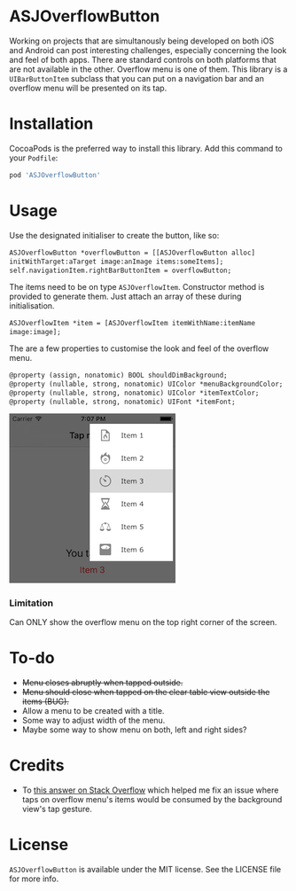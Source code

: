 # ASJOverflowButton

Working on projects that are simultanously being developed on both iOS and Android can post interesting challenges, especially concerning the look and feel of both apps. There are standard controls on both platforms that are not available in the other. Overflow menu is one of them. This library is a `UIBarButtonItem` subclass that you can put on a navigation bar and an overflow menu will be presented on its tap.

# Installation

CocoaPods is the preferred way to install this library. Add this command to your `Podfile`:

```ruby
pod 'ASJOverflowButton'
```

# Usage

Use the designated initialiser to create the button, like so:

```objc
ASJOverflowButton *overflowButton = [[ASJOverflowButton alloc] initWithTarget:aTarget image:anImage items:someItems];
self.navigationItem.rightBarButtonItem = overflowButton;
```

The items need to be on type `ASJOverflowItem`. Constructor method is provided to generate them. Just attach an array of these during initialisation.

```objc
ASJOverflowItem *item = [ASJOverflowItem itemWithName:itemName image:image];
```

The are a few properties to customise the look and feel of the overflow menu.

```objc
@property (assign, nonatomic) BOOL shouldDimBackground;
@property (nullable, strong, nonatomic) UIColor *menuBackgroundColor;
@property (nullable, strong, nonatomic) UIColor *itemTextColor;
@property (nullable, strong, nonatomic) UIFont *itemFont;
```

![alt tag](Screenshot.png)

### Limitation

Can ONLY show the overflow menu on the top right corner of the screen.

# To-do

- ~~Menu closes abruptly when tapped outside.~~
- ~~Menu should close when tapped on the clear table view outside the items (BUG).~~
- Allow a menu to be created with a title.
- Some way to adjust width of the menu.
- Maybe some way to show menu on both, left and right sides?

# Credits

- To [this answer on Stack Overflow](http://stackoverflow.com/questions/11570160/uitableview-passes-touch-events-to-superview-when-it-shouldnt) which helped me fix an issue where taps on overflow menu's items would be consumed by the background view's tap gesture.

# License

`ASJOverflowButton` is available under the MIT license. See the LICENSE file for more info.
